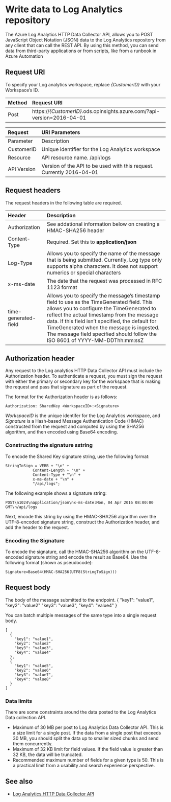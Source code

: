 # Write data to Log Analytics repository 
The Azure Log Analytics HTTP Data Collector API, allows you to POST JavaScript Object Notation (JSON) data to the Log Analytics repository from any client that can call the REST API. By using this method, you can send data from third-party applications or from scripts, like from a runbook in Azure Automation

## Request URI 
To specify your Log analytics workspace, replace *{CustomerID}* with your Workspace’s ID. 

| Method | Request URI |
|:--|:--|
| Post | https://*{CustomerID}*.ods.opinsights.azure.com/<Resource>?api-version=2016-04-01 |

| Request | URI Parameters |
|:--|:--|
| Parameter | Description |
| CustomerID | Unique identifier for the Log Analytics workspace |
| Resource | API resource name. /api/logs |
| API Version | Version of the API to be used with this request. Currently 2016-04-01 |


## Request headers
The request headers in the following table are required.

| Header | Description |
|:--|:--|
| Authorization | See addational information below on creating a HMAC-SHA256 header |
| Content-Type | Required. Set this to **application/json** |
| Log-Type | Allows you to specify the name of the message that is being submitted. Currently, Log type only supports alpha characters. It does not support numerics or special characters |
| x-ms-date | The date that the request was processed in RFC 1123 format |
| time-generated-field | Allows you to specify the message’s timestamp field to use as the TimeGenerated field. This allows you to configure the TimeGenerated to reflect the actual timestamp from the message data. If this field isn’t specified, the default for TimeGenerated when the message is ingested. The message field specified should follow the ISO 8601 of YYYY-MM-DDThh:mm:ssZ |

## Authorization header
Any request to the Log analytics HTTP Data Collector API must include the Authorization header. To authenticate a request, you must sign the request with either the primary or secondary key for the workspace that is making the request and pass that signature as part of the request. 

The format for the Authorization header is as follows:

	Authorization: SharedKey <WorkspaceID>:<Signature>

*WorkspaceID* is the unique identifer for the Log Analytics workspace, and *Signature* is a Hash-based Message Authentication Code (HMAC) constructed from the request and computed by using the SHA256 algorithm, and then encoded using Base64 encoding.

### Constructing the signature sstring
To encode the Shared Key signature string, use the following format: 

	StringToSign = VERB + "\n" +
				Content-Length + "\n" +
				Content-Type + "\n" +
				x-ms-date + "\n" +
				"/api/logs";

The following example shows a signature string:
 
	POST\n1024\napplication/json\nx-ms-date:Mon, 04 Apr 2016 08:00:00 GMT\n/api/logs

Next, encode this string by using the HMAC-SHA256 algorithm over the UTF-8-encoded signature string, construct the Authorization header, and add the header to the request.

### Encoding the Signature
To encode the signature, call the HMAC-SHA256 algorithm on the UTF-8-encoded signature string and encode the result as Base64. Use the following format (shown as pseudocode): 

	Signature=Base64(HMAC-SHA256(UTF8(StringToSign)))


## Request body
The body of the message submitted to the endpoint. 
	{
	  "key1": "value1",
	  "key2": "value2"
	  "key3": "value3",
	  "key4": "value4"
	}

You can batch multiple messages of the same type into a single request body. 

	[
	  {
	    "key1": "value1",
	    "key2": "value2"
	    "key3": "value3",
	    "key4": "value4"
	  },
	  {
	    "key1": "value5",
	    "key2": "value6"
	    "key3": "value7",
	    "key4": "value8"
	  }
	]

### Data limits 

There are some constraints around the data posted to the Log Analytics Data collection API.
- Maximum of 30 MB per post to Log Analytics Data Collector API. This is a size limit for a single post. If the data from a single post that exceeds 30 MB, you should split the data up to smaller sized chunks and send them concurrently. 
- Maximum of 32 KB limit for field values. If the field value is greater than 32 KB, the data will be truncated. 
- Recommended maximum number of fields for a given type is 50. This is a practical limit from a usability and search experience perspective.

## See also
- [Log Analytics HTTP Data Collector API](http://azure.microsoft.com/documentation/articles/log-analytics-data-collector-api/)
